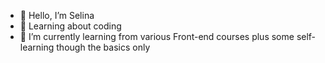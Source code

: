 - 👋 Hello, I’m Selina
- 👀 Learning about coding
- 🌱 I’m currently learning from various Front-end courses plus some self-learning though the basics only

<!---
Selina789/Selina789 is a ✨ special ✨ repository because its `README.md` (this file) appears on your GitHub profile.
You can click the Preview link to take a look at your changes.
--->
